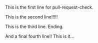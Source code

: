 This is the first line for pull-request-check.

This is the second line!!!!!

This is the third line. Ending.

And a final fourth line!! This is it...

